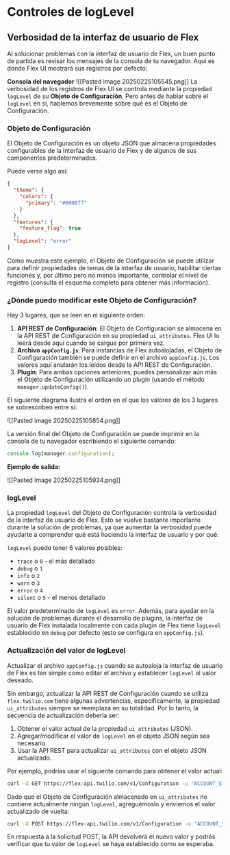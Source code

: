 # Controles de logLevel

## Verbosidad de la interfaz de usuario de Flex

Al solucionar problemas con la interfaz de usuario de Flex, un buen punto de partida es revisar los mensajes de la consola de tu navegador. Aquí es donde Flex UI mostrará sus registros por defecto:

**Consola del navegador**
![[Pasted image 20250225105545.png]]
La verbosidad de los registros de Flex UI se controla mediante la propiedad `logLevel` de su **Objeto de Configuración**. Pero antes de hablar sobre el `logLevel` en sí, hablemos brevemente sobre qué es el Objeto de Configuración.

### Objeto de Configuración

El Objeto de Configuración es un objeto JSON que almacena propiedades configurables de la interfaz de usuario de Flex y de algunos de sus componentes predeterminados.

Puede verse algo así:

```json
{
  "theme": {
    "colors": {
      "primary": "#0000ff"
    }
  },
  "features": {
    "feature_flag": true
  },
  "logLevel": "error"
}
```

Como muestra este ejemplo, el Objeto de Configuración se puede utilizar para definir propiedades de temas de la interfaz de usuario, habilitar ciertas funciones y, por último pero no menos importante, controlar el nivel de registro (consulta el esquema completo para obtener más información).

### ¿Dónde puedo modificar este Objeto de Configuración?

Hay 3 lugares, que se leen en el siguiente orden:

1. **API REST de Configuración**: El Objeto de Configuración se almacena en la API REST de Configuración en su propiedad `ui_attributes`. Flex UI lo leerá desde aquí cuando se cargue por primera vez.
2. **Archivo `appConfig.js`**: Para instancias de Flex autoalojadas, el Objeto de Configuración también se puede definir en el archivo `appConfig.js`. Los valores aquí anularán los leídos desde la API REST de Configuración.
3. **Plugin**: Para ambas opciones anteriores, puedes personalizar aún más el Objeto de Configuración utilizando un plugin (usando el método `manager.updateConfig()`).

El siguiente diagrama ilustra el orden en el que los valores de los 3 lugares se sobrescriben entre sí:

![[Pasted image 20250225105854.png]]

La versión final del Objeto de Configuración se puede imprimir en la consola de tu navegador escribiendo el siguiente comando:

```javascript
console.log(manager.configuration);
```

**Ejemplo de salida:**

![[Pasted image 20250225105934.png]]

### logLevel

La propiedad `logLevel` del Objeto de Configuración controla la verbosidad de la interfaz de usuario de Flex. Esto se vuelve bastante importante durante la solución de problemas, ya que aumentar la verbosidad puede ayudarte a comprender qué está haciendo la interfaz de usuario y por qué.

`logLevel` puede tener 6 valores posibles:

- `trace` o `0` - el más detallado
- `debug` o `1`
- `info` o `2`
- `warn` o `3`
- `error` o `4`
- `silent` o `5` - el menos detallado

El valor predeterminado de `logLevel` es `error`. Además, para ayudar en la solución de problemas durante el desarrollo de plugins, la interfaz de usuario de Flex instalada localmente con cada plugin de Flex tiene `logLevel` establecido en `debug` por defecto (esto se configura en `appConfig.js`).

### Actualización del valor de logLevel

Actualizar el archivo `appConfig.js` cuando se autoaloja la interfaz de usuario de Flex es tan simple como editar el archivo y establecer `logLevel` al valor deseado.

Sin embargo, actualizar la API REST de Configuración cuando se utiliza `flex.twilio.com` tiene algunas advertencias, específicamente, la propiedad `ui_attributes` siempre se reemplaza en su totalidad. Por lo tanto, la secuencia de actualización debería ser:

1. Obtener el valor actual de la propiedad `ui_attributes` (JSON).
2. Agregar/modificar el valor de `logLevel` en el objeto JSON según sea necesario.
3. Usar la API REST para actualizar `ui_attributes` con el objeto JSON actualizado.

Por ejemplo, podrías usar el siguiente comando para obtener el valor actual:

```bash
curl -X GET https://flex-api.twilio.com/v1/Configuration -u "ACCOUNT_SID:AUTH_TOKEN"
```

Dado que el Objeto de Configuración almacenado en `ui_attributes` no contiene actualmente ningún `logLevel`, agreguémoslo y enviemos el valor actualizado de vuelta:

```bash
curl -X POST https://flex-api.twilio.com/v1/Configuration -u "ACCOUNT_SID:AUTH_TOKEN" -d '{"ui_attributes": {"logLevel": "debug"}}'
```

En respuesta a la solicitud POST, la API devolverá el nuevo valor y podrás verificar que tu valor de `logLevel` se haya establecido como se esperaba.
